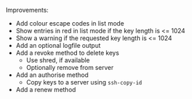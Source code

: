 
Improvements:

- Add colour escape codes in list mode
- Show entries in red in list mode if the key length is <= 1024
- Show a warning if the requested key length is <= 1024
- Add an optional logfile output
- Add a revoke method to delete keys
	- Use shred, if available
	- Optionally remove from server
- Add an authorise method
	- Copy keys to a server using `ssh-copy-id`
- Add a renew method
